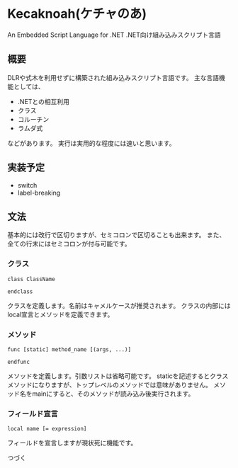 Kecaknoah(ケチャのあ)
================================================================
An Embedded Script Language for .NET
.NET向け組み込みスクリプト言語

概要
----------------------------------------------------------------
DLRや式木を利用せずに構築された組み込みスクリプト言語です。
主な言語機能としては、

* .NETとの相互利用
* クラス
* コルーチン
* ラムダ式

などがあります。
実行は実用的な程度には速いと思います。

実装予定
----------------------------------------------------------------
* switch
* label-breaking

文法
----------------------------------------------------------------
基本的には改行で区切りますが、セミコロンで区切ることも出来ます。
また、全ての行末にはセミコロンが付与可能です。
### クラス
```
class ClassName

endclass
```

クラスを定義します。名前はキャメルケースが推奨されます。
クラスの内部にはlocal宣言とメソッドを定義できます。

### メソッド
```
func [static] method_name [(args, ...)]

endfunc
```
メソッドを定義します。引数リストは省略可能です。
staticを記述するとクラスメソッドになりますが、トップレベルのメソッドでは意味がありません。
メソッド名をmainにすると、そのメソッドが読み込み後実行されます。

### フィールド宣言
```
local name [= expression]
```
フィールドを宣言しますが現状死に機能です。

つづく